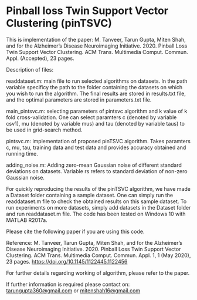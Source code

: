 # Pinball loss Twin Support Vector Clustering (pinTSVC)

This is implementation of the paper: M. Tanveer, Tarun Gupta, Miten Shah, and for the Alzheimer’s Disease Neuroimaging Initiative. 2020. Pinball Loss Twin Support Vector Clustering. ACM Trans. Multimedia Comput. Commun. Appl. (Accepted), 23 pages.

Description of files:

readdataset.m: main file to run selected algorithms on datasets. In the path variable specificy the path to the folder containing the datasets on which you wish to run the algorithm. The final results are stored in results.txt file, and the optimal parameters are stored in parameters.txt file.

main_pintsvc.m: selecting parameters of pintsvc algorithm and k value of k fold cross-validation. One can select paramters c (denoted by variable csv1), mu (denoted by variable mus) and tau (denoted by variable taus) to be used in grid-search method.

pintsvc.m: implementation of proposed pinTSVC algorithm. Takes paramters c, mu, tau, training data and test data and provides accuracy obtained and running time.

adding_noise.m: Adding zero-mean Gaussian noise of different standard deviations on datasets. Variable rs refers to standard deviation of non-zero Gaussian noise.

For quickly reproducing the results of the pinTSVC algorithm, we have made a Dataset folder containing a sample dataset. One can simply run the readdataset.m file to check the obtained results on this sample dataset. To run experiments on more datasets, simply add datasets in the Dataset folder and run readdataset.m file. The code has been tested on Windows 10 with MATLAB R2017a.

Please cite the following paper if you are using this code.

Reference: M. Tanveer, Tarun Gupta, Miten Shah, and for the Alzheimer’s Disease Neuroimaging Initiative. 2020. Pinball Loss Twin Support Vector Clustering. ACM Trans. Multimedia Comput. Commun. Appl. 1, 1 (May 2020), 23 pages. https://doi.org/10.1145/1122445.1122456

For further details regarding working of algorithm, please refer to the paper.

If further information is required please contact on: tarungupta360@gmail.com or mitenshah16@gmail.com
